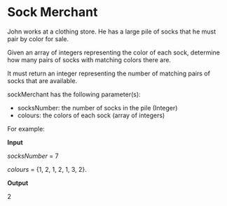 # Sock Merchant

John works at a clothing store. He has a large pile of socks that he must pair by color for sale.

Given an array of integers representing the color of each sock, determine how many pairs of socks with matching colors there are.

It must return an integer representing the number of matching pairs of socks
that are available.

sockMerchant has the following parameter(s):
- socksNumber: the number of socks in the pile (Integer)
- colours: the colors of each sock (array of integers)


For example:

**Input**

_socksNumber_ = 7 

_colours_ = {1, 2, 1, 2, 1, 3, 2}.


**Output** 

2
